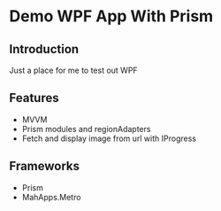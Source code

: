 # Demo WPF App With Prism

## Introduction

Just a place for me to test out WPF

## Features

- MVVM
- Prism modules and regionAdapters
- Fetch and display image from url with IProgress

## Frameworks

- Prism
- MahApps.Metro
